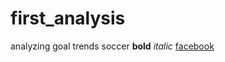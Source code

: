 # first_analysis
analyzing goal trends soccer
**bold** 
*italic*
[facebook](https://www.facebook.com/hoanglan.cao.1829/)

